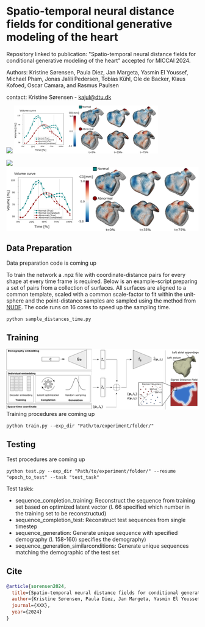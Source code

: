 # Spatio-temporal neural distance fields for conditional generative modeling of the heart
Repository linked to publication: "Spatio-temporal neural distance fields for conditional generative modeling of the heart" accepted for MICCAI 2024. 

Authors: Kristine Sørensen, Paula Diez, Jan Margeta, Yasmin El Youssef, Michael Pham, Jonas Jalili Pedersen, Tobias Kühl, Ole de Backer, Klaus Kofoed, Oscar Camara, and Rasmus Paulsen

contact: Kristine Sørensen - kajul@dtu.dk

<div>
    <img src="https://github.com/kristineaajuhl/spatio_temporal_generative_cardiac_model/blob/main/normal_cropped.gif" width="25%"/>
    <img src="https://github.com/kristineaajuhl/spatio_temporal_generative_cardiac_model/blob/main/reconstruction_v2.png" width="75%"/>
</div>

![](https://github.com/kristineaajuhl/spatio_temporal_generative_cardiac_model/blob/main/normal_cropped.gif) ![](https://github.com/kristineaajuhl/spatio_temporal_generative_cardiac_model/blob/main/reconstruction_v2.png)

## Data Preparation
Data preparation code is coming up

To train the network a .npz file with coordinate-distance pairs for every shape at every time frame is required.
Below is an example-script preparing a set of pairs from a collection of surfaces. All surfaces are aligned to a common template, scaled with a common scale-factor to fit within the unit-sphere and the point-distance samples are sampled using the method from [NUDF](https://github.com/kristineaajuhl/NUDF).
The code runs on 16 cores to speed up the sampling time. 

```
python sample_distances_time.py
```

## Training
![](https://github.com/kristineaajuhl/spatio_temporal_generative_cardiac_model/blob/main/pipeline.png)
Training procedures are coming up

```
python train.py --exp_dir "Path/to/experiment/folder/" 
```

## Testing
Test procedures are coming up

```
python test.py --exp_dir "Path/to/experiment/folder/" --resume "epoch_to_test" --task "test_task"
```

Test tasks: 
- sequence_completion_training: Reconstruct the sequence from training set based on optimized latent vector (l. 66 specified which number in the training set to be reconstructud)
- sequence_completion_test: Reconstruct test sequences from single timestep
- sequence_generation: Generate unique sequence with specified demography (l. 158-160) specifies the demography)
- sequence_generation_similarconditions: Generate unique sequences matching the demographic of the test set

## Cite

```bibtex
@article{sorensen2024,
  title={Spatio-temporal neural distance fields for conditional generative modeling of the heart},
  author={Kristine Sørensen, Paula Diez, Jan Margeta, Yasmin El Youssef, Michael Pham, Jonas Jalili Pedersen, Tobias Kühl, Ole de Backer, Klaus Kofoed, Oscar Camara, and Rasmus Paulsen},
  journal={XXX},
  year={2024}
}
